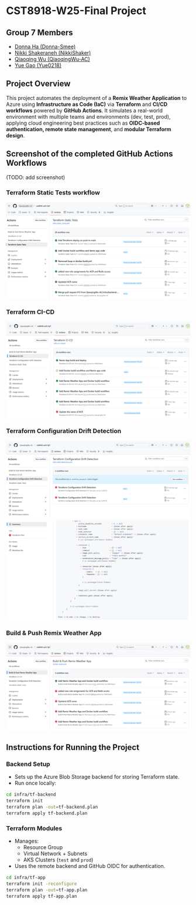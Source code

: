 # CST8918-W25-Final Project
## Group 7 Members 
- [Donna Ha (Donna-Smee)](https://github.com/Donna-Smee)
- [Nikki Shakeraneh (NikkiShaker)](https://github.com/NikkiShaker)
- [Qiaoqing Wu (QiaoqingWu-AC)](https://github.com/QiaoqingWu-AC)
- [Yue Gao (Yue0218)](https://github.com/Yue0218)

## Project Overview
This project automates the deployment of a **Remix Weather Application** to Azure using **Infrastructure as Code (IaC)**
via **Terraform** and **CI/CD workflows** powered by **GitHub Actions**. It simulates a real-world environment with multiple teams and environments (dev, test, prod), applying cloud engineering best practices such as **OIDC-based authentication, remote state management**, and **modular Terraform design**.

## Screenshot of the completed GitHub Actions Workflows
(TODO: add screenshot)
### Terraform Static Tests workflow
![checks](./screenshots/Terraform-Static-Tests-Workflow.png)
### Terraform CI-CD
![checks](./screenshots/Terraform-CI-CD.png)
### Terraform Configuration Drift Detection
![checks](./screenshots/drift_detection.png)
![checks](./screenshots/drift_failed.png)
### Build & Push Remix Weather App
![checks](./screenshots/Build-Push-Remix-Weather-App.png)
### 



## Instructions for Running the Project
### Backend Setup
- Sets up the Azure Blob Storage backend for storing Terraform state.
- Run once locally:
```bash
cd infra/tf-backend
terraform init
terraform plan -out=tf-backend.plan
terraform apply tf-backend.plan
```
### Terraform Modules
- Manages:
  - Resource Group
  - Virtual Network + Subnets
  - AKS Clusters (`test` and `prod`)
- Uses the remote backend and GitHub OIDC for authentication.
```bash
cd infra/tf-app
terraform init -reconfigure
terraform plan -out=tf-app.plan
terraform apply tf-app.plan
```